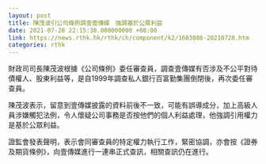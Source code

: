 ```yaml
---
layout: post
title: 陳茂波引公司條例調查壹傳媒　強調基於公眾利益
date: 2021-07-28 22:15:38.000000000 +08:00
link: https://news.rthk.hk/rthk/ch/component/k2/1603086-20210728.htm
categories: rthk
---
```


財政司司長陳茂波根據《公司條例》委任審查員，調查壹傳媒有否涉及不公平對待債權人、股東利益等，是自1999年調查私人銀行百富勤集團倒閉後，再次委任審查員。

陳茂波表示，留意到壹傳媒披露的資料前後不一致，可能有誤導成分，加上高級人員涉嫌觸犯法例，令人懷疑公司事務是否按他們的個人利益處理，他強調引用權力是基於公眾利益。

證監會發表聲明，表示會同審查員的特定權力執行工作，緊密協調，亦會按《證券及期貨條例》，向壹傳媒進行一連串正式查訊，相關查訊仍在進行。
